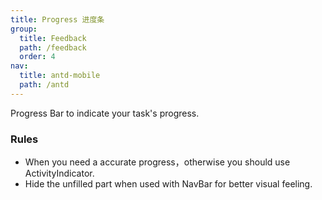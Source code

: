 ```yaml
---
title: Progress 进度条
group:
  title: Feedback
  path: /feedback
  order: 4
nav:
  title: antd-mobile
  path: /antd
---
```


Progress Bar to indicate your task's progress.

### Rules

- When you need a accurate progress，otherwise you should use ActivityIndicator.
- Hide the unfilled part when used with NavBar for better visual feeling.

<code src="./demos/basic.tsx" />

<API/>